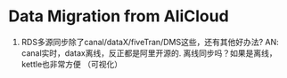 # Data Migration from AliCloud

1. RDS多源同步除了canal/dataX/fiveTran/DMS这些，还有其他好办法?
AN: canal实时，datax离线，反正都是阿里开源的. 离线同步吗？如果是离线，kettle也非常方便 （可视化）